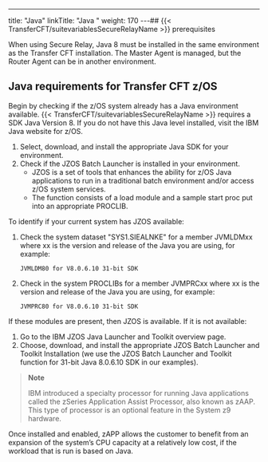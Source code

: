 ---
title: "Java"
linkTitle: "Java  "
weight: 170
---## {{< TransferCFT/suitevariablesSecureRelayName  >}} prerequisites

When using Secure Relay, Java 8 must be installed in the same environment as the Transfer CFT installation. The Master Agent is managed, but the Router Agent can be in another environment.

## Java requirements for Transfer CFT z/OS

Begin by checking if the z/OS system already has a Java environment available. {{< TransferCFT/suitevariablesSecureRelayName  >}} requires a SDK Java Version 8. If you do not have this Java level installed, visit the IBM Java website for z/OS.

1. Select, download, and install the appropriate Java SDK for your environment.
1. Check if the JZOS Batch Launcher is installed in your environment.
    *   JZOS is a set of tools that enhances the ability for z/OS Java applications to run in a traditional batch environment and/or access z/OS system services.
    *   The function consists of a load module and a sample start proc put into an appropriate PROCLIB.

To identify if your current system has JZOS available:

1. Check the system dataset "SYS1.SIEALNKE" for a member JVMLDMxx where xx is the version and release of the Java you are using, for example:  
    ```
    JVMLDM80 for V8.0.6.10 31-bit SDK
    ```
1. Check in the system PROCLIBs for a member JVMPRCxx where xx is the version and release of the Java you are using, for example:  
    ```
    JVMPRC80 for V8.0.6.10 31-bit SDK
    ```

If these modules are present, then JZOS is available. If it is not available:

1. Go to the IBM JZOS Java Launcher and Toolkit overview page.
1. Choose, download, and install the appropriate JZOS Batch Launcher and Toolkit Installation (we use the JZOS Batch Launcher and Toolkit function for 31-bit Java 8.0.6.10 SDK in our examples).

> **Note**
>
> IBM introduced a specialty processor for running Java applications called the zSeries Application Assist Processor, also known as zAAP. This type of processor is an optional feature in the System z9 hardware.

Once installed and enabled, zAPP allows the customer to benefit from an expansion of the system’s CPU capacity at a relatively low cost, if the workload that is run is based on Java.
